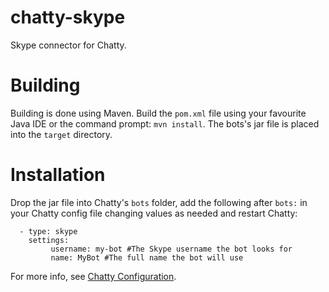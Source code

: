 chatty-skype
============
Skype connector for Chatty.

Building
========
Building is done using Maven. Build the `pom.xml` file using your favourite Java IDE or the command prompt: `mvn install`. 
The bots's jar file is placed into the `target` directory. 

Installation
============
Drop the jar file into Chatty's `bots` folder, add the following after `bots:` 
in your Chatty config file changing values as needed and restart Chatty:

      - type: skype
        settings:
             username: my-bot #The Skype username the bot looks for
             name: MyBot #The full name the bot will use
             
For more info, see [Chatty Configuration](https://github.com/bogeymanEST/chatty/wiki/Getting-Started#configuration).

